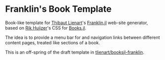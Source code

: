 # Franklin's Book Template

Book-like template for [Thibaut Lienart](https://github.com/tlienart)'s [Franklin.jl](https://github.com/tlienart/Franklin.jl) web-site generator, based on 
[Rik Huijzer](https://github.com/rikhuijzer)'s CSS for [Books.jl](https://github.com/JuliaBooks/Books.jl).

The idea is to provide a menu bar for and navigation links between different content pages, treated like sections of a book.

This is an off-spring of the draft template in [tlienart/booksjl-franklin](https://github.com/tlienart/booksjl-franklin).
